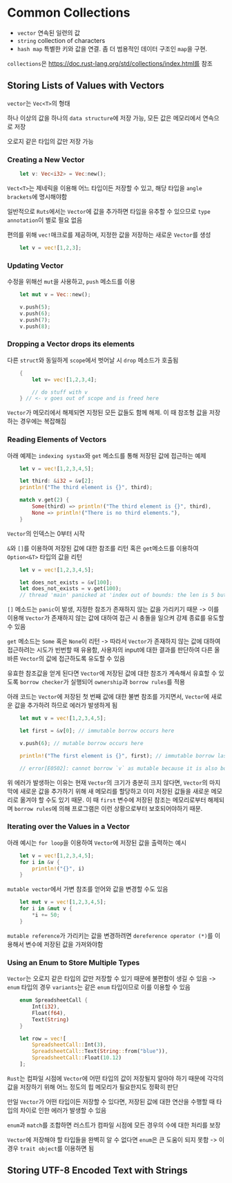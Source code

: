 # Common Collections

- `vector` 연속된 일련의 값
- `string` collection of characters
- `hash map` 특별한 키와 값을 연결. 좀 더 범용적인 데이터 구조인 `map`을 구현.

`collections`은 https://doc.rust-lang.org/std/collections/index.html를 참조

## Storing Lists of Values with Vectors

`vector`는 `Vec<T>`의 형태

하나 이상의 값을 하나의 `data structure`에 저장 가능, 모든 값은 메모리에서 연속으로 저장

오로지 같은 타입의 값만 저장 가능

### Creating a New Vector

```rust
    let v: Vec<i32> = Vec:new();
```

`Vect<T>`는 제네릭을 이용해 어느 타입이든 저장할 수 있고, 해당 타입을 `angle brackets`에 명시해야함

일반적으로 `Ruts`에서는 `Vector`에 값을 추가하면 타입을 유추할 수 있으므로 `type annotation`이 별로 필요 없음

편의를 위해 `vec!`매크로를 제공하며, 지정한 값을 저장하는 새로운 `Vector`를 생성

```rust
    let v = vec![1,2,3];
```

### Updating Vector

수정을 위해선 `mut`을 사용하고, `push` 메소드를 이용

```rust
    let mut v = Vec::new();

    v.push(5);
    v.push(6);
    v.push(7);
    v.push(8);
```

### Dropping a Vector drops its elements

다른 `struct`와 동일하게 `scope`에서 벗어날 시 `drop` 메소드가 호출됨

```rust
    {
        let v= vec![1,2,3,4];

        // do stuff with v
    } // <- v goes out of scope and is freed here
```

`Vector`가 메모리에서 해제되면 지정된 모든 값들도 함께 해제. 이 때 참조형 값을 저장하는 경우에는 복잡해짐

### Reading Elements of Vectors

아래 예제는 `indexing systax`와 `get` 메소드를 통해 저장된 값에 접근하는 예제

```rust
    let v = vec![1,2,3,4,5];

    let third: &i32 = &v[2];
    println!("The third element is {}", third);

    match v.get(2) {
        Some(third) => println!("The third element is {}", third),
        None => println!("There is no third elements."),
    }
```

`Vector`의 인덱스는 0부터 시작

`&`와 `[]`를 이용하여 저장된 값에 대한 참조를 리턴 혹은 `get`메소드를 이용하여 `Option<&T>` 타입의 값을 리턴

```rust
    let v = vec![1,2,3,4,5];

    let does_not_exists = &v[100];
    let does_not_exists = v.get(100);
    // thread 'main' panicked at 'index out of bounds: the len is 5 but the index is 100'
```

`[]` 메소드는 `panic`이 발생, 지정한 참조가 존재하지 않는 값을 가리키기 때문
-> 이를 이용해 `Vector`가 존재하지 않는 값에 대하여 접근 시 충돌을 일으켜 강제 종료를 유도할 수 있음

`get` 메소드는 `Some` 혹은 `None`이 리턴 -> 따라서 `Vector`가 존재하지 않는 값에 대하여 접근하려는 시도가 빈번할 때 유용함, 사용자의 input에 대한 결과를 판단하여 다른 올바른 `Vector`의 값에 접근하도록 유도할 수 있음

유효한 참조값을 얻게 된다면 `Vector`에 저장된 값에 대한 참조가 계속해서 유효할 수 있도록 `borrow checker`가 실행되어 `ownership`과 `borrow rules`를 적용

아래 코드는 `Vector`에 저장된 첫 번째 값에 대한 불변 참조를 가지면서, `Vector`에 새로운 값을 추가하려 하므로 에러가 발생하게 됨

```rust
    let mut v = vec![1,2,3,4,5];

    let first = &v[0]; // immutable borrow occurs here

    v.push(6); // mutable borrow occurs here

    println!("The first element is {}", first); // immutable borrow laster used here

    // error[E0502]: cannot borrow `v` as mutable because it is also borrowed as immutable
```

위 에러가 발생하는 이유는 현재 `Vector`의 크기가 충분히 크지 않다면, `Vector`의 마지막에 새로운 값을 추가하기 위해 새 메모리를 할당하고 이미 저장된 값들을 새로운 메모리로 옮겨야 할 수도 있기 때문. 이 때 `first` 변수에 저장된 참조는 메모리로부터 해제되며 `borrow rules`에 의해 프로그램은 이런 상황으로부터 보호되어야하기 때문.

### Iterating over the Values in a Vector

아래 예시는 `for loop`을 이용하여 `Vector`에 저장된 값을 출력하는 예시

```rust
    let v = vec![1,2,3,4,5];
    for i in &v {
        println!("{}", i)
    }
```

`mutable vector`에서 가변 참조를 얻어와 값을 변경할 수도 있음

```rust
    let mut v = vec![1,2,3,4,5];
    for i in &mut v {
        *i += 50;
    }
```

`mutable reference`가 가리키는 값을 변경하려면 `dereference operator (*)`를 이용해서 변수에 저장된 값을 가져와야함

### Using an Enum to Store Multiple Types

`Vector`는 오로지 같은 타입의 값만 저장할 수 있기 때문에 불편함이 생길 수 있음
-> `enum` 타입의 경우 `variants`는 같은 `enum` 타입이므로 이를 이용할 수 있음

```rust
    enum SpreadsheetCall {
        Int(i32),
        Float(f64),
        Text(String)
    }

    let row = vec![
        SpreadsheetCall::Int(3),
        SpreadsheetCall::Text(String::from("blue")),
        SpreadsheetCall::Float(10.12)
    ];
```

`Rust`는 컴파일 시점에 `Vector`에 어떤 타입의 값이 저장될지 알아야 하기 때문에 각각의 값을 저장하기 위해 어느 정도의 힙 메모리가 필요한지도 정확히 판단

만일 `Vector`가 어떤 타입이든 저장할 수 있다면, 저장된 값에 대한 연산을 수행할 때 타입의 차이로 인한 에러가 발생할 수 있음

`enum`과 `match`를 조합하면 러스트가 컴파일 시점에 모든 경우의 수에 대한 처리를 보장

`Vector`에 저장해야 할 타입들을 완벽히 알 수 없다면 `enum`은 큰 도움이 되지 못함 -> 이 경우 `trait object`를 이용하면 됨

## Storing UTF-8 Encoded Text with Strings
